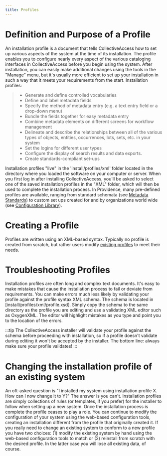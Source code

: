 ```yaml
---
title: Profiles
---
```


# Definition and Purpose of a Profile

An installation profile is a document that tells CollectiveAccess how to
set up various aspects of the system at the time of its installation.
The profile enables you to configure nearly every aspect of the various
cataloging interfaces in CollectiveAccess before you begin using the
system. After installation, you can easily make additional changes using
the tools in the \"Manage\" menu, but it\'s usually more efficient to
set up your installation in such a way that it meets your requirements
from the start. Installation profiles:

> -   Generate and define controlled vocabularies
> -   Define and label metadata fields
> -   Specify the method of metadata entry (e.g. a text entry field or a
>     drop-down menu)
> -   Bundle the fields together for easy metadata entry
> -   Combine metadata elements on different screens for workflow
>     management
> -   Delineate and describe the relationships between all of the
>     various types of objects, entities, occurrences, lots, sets, etc.
>     in your system
> -   Set the logins for different user types
> -   Configure the display of search results and data exports.
> -   Create standards-compliant set-ups

Installation profiles \"live\" in the \'install/profiles/xml\' folder
located in the directory where you loaded the software on your computer
or server. When you first log in after installing CollectiveAccess,
you\'ll be asked to select one of the saved installation profiles in the
\"XML\" folder, which will then be used to complete the installation
process. In Providence, many pre-defined profiles are available, ranging
from standard schemata (see [Metadata Standards](https://camanual.whirl-i-gig.com/providence/user/dataModelling/profiles/MetadataStandards)) to custom set ups
created for and by organizations world wide (see [Configuration
Library](https://camanual.whirl-i-gig.com/providence/user/dataModelling/profiles/ConfigurationLibrary)).

# Creating a Profile

Profiles are written using an XML-based syntax. Typically no profile is
created from scratch, but rather users modify [existing
profiles](https://github.com/collectiveaccess/providence/tree/master/install/profiles/xml)
to meet their needs.

# Troubleshooting Profiles

Installation profiles are often long and complex text documents. It\'s
easy to make mistakes that cause the installation process to fail or
deviate from requirements. You can make errors much less likely by
validating your profile against the profile syntax XML schema. The
schema is located in [install/profiles/xml/profile.xsd].
Simply copy the schema to the same directory as the profile you are
editing and use a validating XML editor such as OxygenXML. The editor
will highlight mistakes as you type and point you to the location of the
errors.

:::tip
The CollectiveAccess installer will validate your profile against the
schema before proceeding with installation, so if a profile doesn\'t
validate during editing it won\'t be accepted by the installer. The
bottom line: always make sure your profile validates!
:::

# Changing the installation profile of an existing system

An oft-asked question is \"I installed my system using installation
profile X. How can I now change it to Y?\" The answer is you can\'t.
Installation profiles are simply collections of rules (or templates, if
you prefer) for the installer to follow when setting up a new system.
Once the installation process is complete the profile ceases to play a
role. You can continue to modify the configuration of your system using
the web-based configuration tools, creating an installation different
from the profile that originally created it. If you really need to
change an existing system to conform to a new profile you have two
choices: (1) modify the existing system by hand using the web-based
configuration tools to match or (2) reinstall from scratch with the
desired profile. In the latter case you will lose all existing data, of
course.
